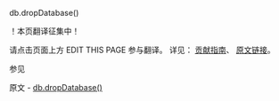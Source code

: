  db.dropDatabase()

 ！本页翻译征集中！

请点击页面上方 EDIT THIS PAGE 参与翻译。
详见：
[贡献指南]( https://github.com/JinMuInfo/MongoDB-Manual-zh/blob/master/CONTRIBUTING.md )、
[原文链接](  https://docs.mongodb.com/manual/reference/method/db.dropDatabase/  )。

 参见

原文 - [db.dropDatabase()]( https://docs.mongodb.com/manual/reference/method/db.dropDatabase/ )

